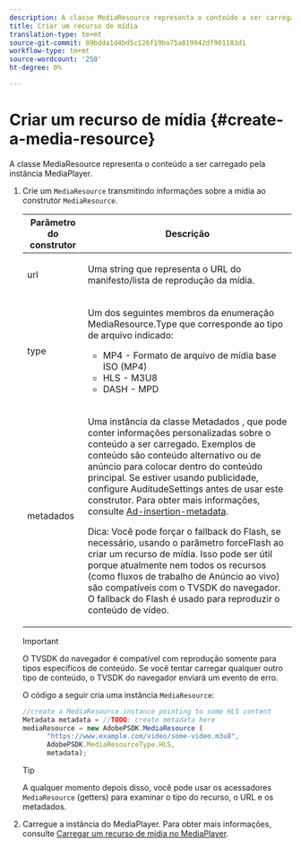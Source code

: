 ```yaml
---
description: A classe MediaResource representa o conteúdo a ser carregado pela instância MediaPlayer.
title: Criar um recurso de mídia
translation-type: tm+mt
source-git-commit: 89bdda1d4bd5c126f19ba75a819942df901183d1
workflow-type: tm+mt
source-wordcount: '250'
ht-degree: 0%

---
```



# Criar um recurso de mídia {#create-a-media-resource}

A classe MediaResource representa o conteúdo a ser carregado pela instância MediaPlayer.

1. Crie um `MediaResource` transmitindo informações sobre a mídia ao construtor `MediaResource`.

   <table id="table_DD0D5D9129D54F73881399B9B4FF546A"> 
    <thead> 
    <tr> 
    <th colname="col1" class="entry"> Parâmetro do construtor </th> 
    <th colname="col2" class="entry"> Descrição </th> 
    </tr> 
    </thead>
    <tbody> 
    <tr> 
    <td colname="col1"> <p>url </p> </td> 
    <td colname="col2"> <p>Uma string que representa o URL do manifesto/lista de reprodução da mídia. </p> </td> 
    </tr> 
    <tr> 
    <td colname="col1"> <p>type </p> </td> 
    <td colname="col2"> <p>Um dos seguintes membros da enumeração <span class="codeph"> MediaResource.Type </span> que corresponde ao tipo de arquivo indicado: </p> <p> 
    <ul id="ul_E9689FA06DC94BF4848F16E1F2F01A59"> 
    <li id="li_83A14B96CDC648C6AF6F5FA745343E1F"> <span class="codeph"> MP4  </span> - Formato de arquivo de mídia base ISO (MP4) </li> 
    <li id="li_FCD355151515412D9A78C3815DD09129"> <span class="codeph"> HLS  </span> - M3U8 </li> 
    <li id="li_9D3D306D49264830AC6EFB1F49524A3B"> <span class="codeph"> DASH  </span> - MPD </li> 
    </ul> </p> <p></p> </td> 
    </tr> 
    <tr> 
    <td colname="col1"> <p>metadados </p> </td> 
    <td colname="col2"> <p>Uma instância da classe <span class="codeph"> Metadados </span>, que pode conter informações personalizadas sobre o conteúdo a ser carregado. Exemplos de conteúdo são conteúdo alternativo ou de anúncio para colocar dentro do conteúdo principal. Se estiver usando publicidade, configure <span class="codeph"> AuditudeSettings </span> antes de usar este construtor. Para obter mais informações, consulte <a href="../../ad-insertion/ad-insertion-metadata/c-psdk-browser-tvsdk-2.4-ad-insertion-metadata.md">Ad-insertion-metadata</a>. </p> <p>Dica:  Você pode forçar o fallback do Flash, se necessário, usando o parâmetro <span class="codeph"> forceFlash </span> ao criar um recurso de mídia. Isso pode ser útil porque atualmente nem todos os recursos (como fluxos de trabalho de Anúncio ao vivo) são compatíveis com o TVSDK do navegador. O fallback do Flash é usado para reproduzir o conteúdo de vídeo. </p> </td> 
    </tr> 
    </tbody> 
   </table>

   >[!IMPORTANT]
   >
   >O TVSDK do navegador é compatível com reprodução somente para tipos específicos de conteúdo. Se você tentar carregar qualquer outro tipo de conteúdo, o TVSDK do navegador enviará um evento de erro.

   O código a seguir cria uma instância `MediaResource`:

   ```js
   //create a MediaResource instance pointing to some HLS content 
   Metadata metadata = //TODO: create metadata here 
   mediaResource = new AdobePSDK.MediaResource ( 
         "https://www.example.com/video/some-video.m3u8", 
         AdobePSDK.MediaResourceType.HLS,  
         metadata);
   ```

   >[!TIP]
   >
   >A qualquer momento depois disso, você pode usar os acessadores `MediaResource` (getters) para examinar o tipo do recurso, o URL e os metadados.

1. Carregue a instância do MediaPlayer. Para obter mais informações, consulte [Carregar um recurso de mídia no MediaPlayer](../../content-playback-options-browser-tvsdk/mediaplayer-initialize-for-video/t-psdk-browser-tvsdk-2.4-media-resource-load.md).
